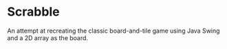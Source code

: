 # Scrabble
An attempt at recreating the classic board-and-tile game using Java Swing and a 2D array as the board.
